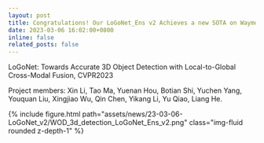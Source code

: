 ```yaml
---
layout: post
title: Congratulations! Our LoGoNet_Ens v2 Achieves a new SOTA on Waymo Open Dataset 3D Detection Leaderboard!
date: 2023-03-06 16:02:00+0800
inline: false
related_posts: false
---
```


LoGoNet: Towards Accurate 3D Object Detection with Local-to-Global Cross-Modal Fusion, CVPR2023

Project members: Xin Li, Tao Ma, Yuenan Hou, Botian Shi, Yuchen Yang, Youquan Liu, Xingjiao Wu, Qin Chen, Yikang Li, Yu Qiao, Liang He.

{% include figure.html path="assets/news/23-03-06-LoGoNet_v2/WOD_3d_detection_LoGoNet_Ens_v2.png" class="img-fluid rounded z-depth-1" %}